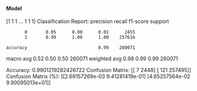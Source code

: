 #### Model
[1 1 1 ... 1 1 1]
Classification Report:
              precision    recall  f1-score   support

           0       0.05      0.00      0.01      2455
           1       0.99      1.00      1.00    257616

    accuracy                           0.99    260071
   macro avg       0.52      0.50      0.50    260071
weighted avg       0.98      0.99      0.99    260071

Accuracy: 0.9901219282426722
Confusion Matrix:
[[     7   2448]
 [   121 257495]]
Confusion Matrix (%):
[[2.69157269e-03 9.41281419e-01]
 [4.65257564e-02 9.90095013e+01]]

